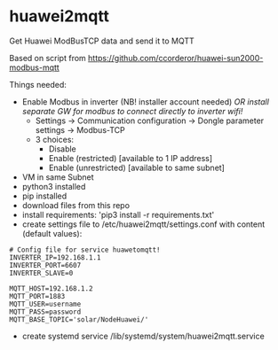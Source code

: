 # huawei2mqtt

Get Huawei ModBusTCP data and send it to MQTT

Based on script from https://github.com/ccorderor/huawei-sun2000-modbus-mqtt

Things needed:
- Enable Modbus in inverter (NB! installer account needed) _OR install separate GW for modbus to connect directly to inverter wifi!_
  - Settings -> Communication configuration -> Dongle parameter settings -> Modbus-TCP
  - 3 choices: 
     - Disable
     - Enable (restricted) [available to 1 IP address]
     - Enable (unrestricted) [available to same subnet]
- VM in same Subnet
- python3 installed
- pip installed
- download files from this repo
- install requirements: 'pip3 install -r requirements.txt'
- create settings file to /etc/huawei2mqtt/settings.conf with content (default values):
````
# Config file for service huawetomqtt!
INVERTER_IP=192.168.1.1
INVERTER_PORT=6607 
INVERTER_SLAVE=0 

MQTT_HOST=192.168.1.2
MQTT_PORT=1883
MQTT_USER=username
MQTT_PASS=password
MQTT_BASE_TOPIC='solar/NodeHuawei/'
````
- create systemd service /lib/systemd/system/huawei2mqtt.service


